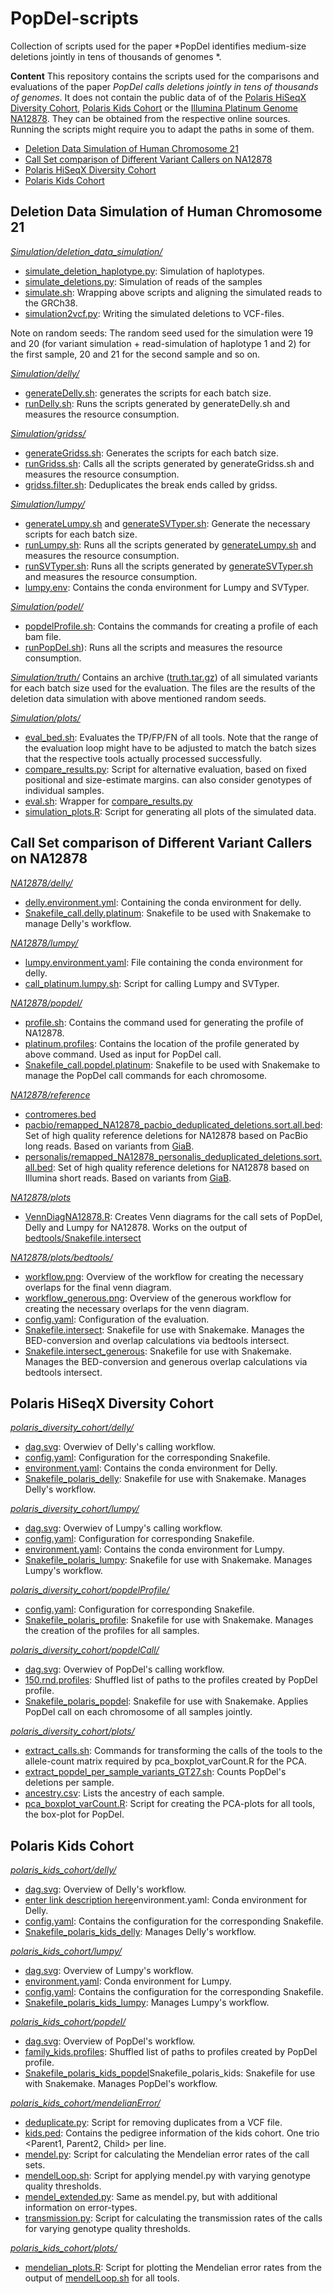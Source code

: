 # PopDel-scripts
Collection of scripts used for the paper *PopDel identifies medium-size deletions jointly in tens of thousands of genomes *.

**Content**
This repository contains the scripts used for the comparisons and evaluations of the paper *PopDel calls deletions jointly in tens of thousands of genomes*. It does not contain the public data of of the [Polaris HiSeqX Diversity Cohort](https://github.com/Illumina/Polaris/wiki/HiSeqX-Diversity-Cohort), [Polaris Kids Cohort](https://github.com/Illumina/Polaris/wiki/HiSeqX-Kids-Cohort) or the [Illumina Platinum Genome NA12878](https://www.ebi.ac.uk/ena/data/view/ERR194147). They can be obtained from the respective online sources. Running the scripts might require you to adapt the paths in some of them.

 - [Deletion Data Simulation of Human Chromosome 21](#deletion-data-simulation-of-human-chromosome-21)
 - [Call Set comparison of Different Variant Callers on NA12878](#call-set-comparison-of-different-variant-callers-on-na12878)
 - [Polaris HiSeqX Diversity Cohort](#polaris-hiseqx-diversity-cohort)
 - [Polaris Kids Cohort](#polaris-kids-cohort)

 ## Deletion Data Simulation of Human Chromosome 21
 [*Simulation/deletion_data_simulation/*](https://github.com/kehrlab/PopDel-scripts/tree/master/Simulation/deletion_data_simulation)

- [simulate_deletion_haplotype.py](https://github.com/kehrlab/PopDel-scripts/blob/master/Simulation/deletion_data_simulation/simulate_deletion_haplotype.py): Simulation of haplotypes.
- [simulate_deletions.py](https://github.com/kehrlab/PopDel-scripts/blob/master/Simulation/deletion_data_simulation/simulate_deletions.py): Simulation of reads of the samples
- [simulate.sh](https://github.com/kehrlab/PopDel-scripts/blob/master/Simulation/deletion_data_simulation/simulate.sh): Wrapping above scripts and aligning the simulated reads to the GRCh38.
- [simulation2vcf.py](https://github.com/kehrlab/PopDel-scripts/blob/master/Simulation/deletion_data_simulation/simulation2vcf.py): Writing the simulated deletions to VCF-files.

Note on random seeds: The random seed used for the simulation were 19 and 20 (for variant simulation + read-simulation of haplotype 1 and 2)  for the first sample, 20 and 21 for the second sample and so on.

 [*Simulation/delly/*](https://github.com/kehrlab/PopDel-scripts/tree/master/Simulation/delly)
 - [generateDelly.sh](https://github.com/kehrlab/PopDel-scripts/blob/master/Simulation/delly/generateDelly.sh): generates the scripts for each batch size.
 - [runDelly.sh](https://github.com/kehrlab/PopDel-scripts/blob/master/Simulation/delly/runDelly.sh): Runs the scripts generated by generateDelly.sh and measures the resource consumption.

 [*Simulation/gridss/*](https://github.com/kehrlab/PopDel-scripts/tree/master/Simulation/gridss)
 - [generateGridss.sh](https://github.com/kehrlab/PopDel-scripts/blob/master/Simulation/gridss/generateGridss.sh): Generates the scripts for each batch size.
 - [runGridss.sh](https://github.com/kehrlab/PopDel-scripts/blob/master/Simulation/gridss/runGridss.sh): Calls all the scripts generated by generateGridss.sh and measures the resource consumption.
 - [gridss.filter.sh](https://github.com/kehrlab/PopDel-scripts/blob/master/Simulation/gridss/gridss.filter.sh): Deduplicates the break ends called by gridss.

 [*Simulation/lumpy/*](https://github.com/kehrlab/PopDel-scripts/tree/master/Simulation/lumpy)
 - [generateLumpy.sh](https://github.com/kehrlab/PopDel-scripts/blob/master/Simulation/lumpy/generateLumpy.sh) and [generateSVTyper.sh](https://github.com/kehrlab/PopDel-scripts/blob/master/Simulation/lumpy/generateSVTyper.sh): Generate the necessary scripts for each batch size.
 - [runLumpy.sh](https://github.com/kehrlab/PopDel-scripts/blob/master/Simulation/lumpy/runLumpy.sh): Runs all the scripts generated by [generateLumpy.sh](https://github.com/kehrlab/PopDel-scripts/blob/master/Simulation/lumpy/generateLumpy.sh)  and measures the resource consumption.
 - [runSVTyper.sh](https://github.com/kehrlab/PopDel-scripts/blob/master/Simulation/lumpy/runSVTyper.sh): Runs all the scripts generated by [generateSVTyper.sh](https://github.com/kehrlab/PopDel-scripts/blob/master/Simulation/lumpy/generateSVTyper.sh) and measures the resource consumption.
 - [lumpy.env](https://github.com/kehrlab/PopDel-scripts/blob/master/Simulation/lumpy/lumpy.env): Contains the conda environment for Lumpy and SVTyper.

 [*Simulation/podel/*](https://github.com/kehrlab/PopDel-scripts/tree/master/Simulation/popdel)
- [popdelProfile.sh](https://github.com/kehrlab/PopDel-scripts/blob/master/Simulation/popdel/popdelProfile.sh): Contains the commands for creating a profile of each bam file.
- [runPopDel.sh](https://github.com/kehrlab/PopDel-scripts/blob/master/Simulation/popdel/runPopDel.sh)): Runs all the scripts and measures the resource consumption.

[*Simulation/truth/*](https://github.com/kehrlab/PopDel-scripts/tree/master/Simulation/truth)
Contains an archive ([truth.tar.gz](https://github.com/kehrlab/PopDel-scripts/blob/master/Simulation/truth/truth.tar.gz)) of all simulated variants for each batch size used for the evaluation. The files are the results of the deletion data simulation with above mentioned random seeds.

 [*Simulation/plots/*](https://github.com/kehrlab/PopDel-scripts/tree/master/Simulation/plots)
- [eval_bed.sh](https://github.com/kehrlab/PopDel-scripts/blob/master/Simulation/plots/eval_bed.sh): Evaluates the TP/FP/FN of all tools. Note that the range of the evaluation loop might have to be adjusted to match the batch sizes that the respective tools actually processed successfully.
- [compare_results.py](https://github.com/kehrlab/PopDel-scripts/blob/master/Simulation/plots/compare_results.py): Script for alternative evaluation, based on fixed positional and size-estimate margins. can also consider genotypes of individual samples.
- [eval.sh](https://github.com/kehrlab/PopDel-scripts/blob/master/Simulation/plots/eval.sh): Wrapper for [compare_results.py](https://github.com/kehrlab/PopDel-scripts/blob/master/Simulation/plots/compare_results.py)
- [simulation_plots.R](https://github.com/kehrlab/PopDel-scripts/blob/master/Simulation/plots/simulation_plots.R): Script for generating all plots of the simulated data.

## Call Set comparison of Different Variant Callers on NA12878

[*NA12878/delly/*](https://github.com/kehrlab/PopDel-scripts/tree/master/NA12878/delly)
- [delly.environment.yml](https://github.com/kehrlab/PopDel-scripts/blob/master/NA12878/delly/delly.environment.yml): Containing the conda environment for delly.
- [Snakefile_call.delly.platinum](https://github.com/kehrlab/PopDel-scripts/blob/master/NA12878/delly/Snakefile_call.delly.platinum): Snakefile to be used with Snakemake to manage Delly's workflow.

[*NA12878/lumpy/*](https://github.com/kehrlab/PopDel-scripts/tree/master/NA12878/lumpy)
- [lumpy.environment.yaml](https://github.com/kehrlab/PopDel-scripts/blob/master/NA12878/lumpy/lumpy.environment.yml): File containing the conda environment for delly.
- [call_platinum.lumpy.sh](https://github.com/kehrlab/PopDel-scripts/blob/master/NA12878/lumpy/call_platinum.lumpy.sh): Script for calling Lumpy and SVTyper.

[*NA12878/popdel/*](https://github.com/kehrlab/PopDel-scripts/tree/master/NA12878/popdel)
- [profile.sh](https://github.com/kehrlab/PopDel-scripts/blob/master/NA12878/popdel/profile.sh): Contains the command used for generating the profile of NA12878.
- [platinum.profiles](https://github.com/kehrlab/PopDel-scripts/blob/master/NA12878/popdel/platinum.profiles): Contains the location of the profile generated by above command. Used as input for PopDel call.
- [Snakefile_call.popdel.platinum](https://github.com/kehrlab/PopDel-scripts/blob/master/NA12878/popdel/Snakefile_call.popdel.platinum): Snakefile to be used with Snakemake to manage the PopDel call commands for each chromosome.

[*NA12878/reference*](https://github.com/kehrlab/PopDel-scripts/tree/master/NA12878/reference)
- [contromeres.bed](https://github.com/kehrlab/PopDel-scripts/blob/master/NA12878/reference/centromeres.bed)
- [pacbio/remapped_NA12878_pacbio_deduplicated_deletions.sort.all.bed](https://github.com/kehrlab/PopDel-scripts/blob/master/NA12878/reference/pacbio/remapped_NA12878_pacbio_deduplicated_deletions.sort.all.bed): Set of high quality reference deletions for NA12878 based on PacBio long reads. Based on variants from [GiaB](ftp://ftp-trace.ncbi.nlm.nih.gov/giab/ftp/data/NA12878/NA12878_PacBio_MtSinai/).
- [personalis/remapped_NA12878_personalis_deduplicated_deletions.sort.all.bed](https://github.com/kehrlab/PopDel-scripts/blob/master/NA12878/reference/personalis/remapped_NA12878_personalis_deduplicated_deletions.sort.all.bed): Set of high quality reference deletions for NA12878 based on Illumina short reads. Based on variants from [GiaB](ftp://ftp-trace.ncbi.nlm.nih.gov/giab/ftp/data/NA12878/analysis/Illumina_PlatinumGenomes_NA12877_NA12878_09162015/hg38/2.0.1/NA12878/).

[*NA12878/plots*](https://github.com/kehrlab/PopDel-scripts/tree/master/NA12878/plots)
- [VennDiagNA12878.R](https://github.com/kehrlab/PopDel-scripts/tree/master/NA12878/plots/VennDiagNA12878.R): Creates Venn diagrams for the call sets of PopDel, Delly and Lumpy for NA12878. Works on the output of [bedtools/Snakefile.intersect](https://github.com/kehrlab/PopDel-scripts/blob/master/NA12878/plots/bedtools/Snakefile.intersect)

[*NA12878/plots/bedtools/*](https://github.com/kehrlab/PopDel-scripts/tree/master/NA12878/plots/bedtools)
- [workflow.png](https://github.com/kehrlab/PopDel-scripts/blob/master/NA12878/plots/bedtools/workflow.png): Overview of the workflow for creating the necessary overlaps for the final venn diagram.
- [workflow_generous.png](https://github.com/kehrlab/PopDel-scripts/blob/master/NA12878/plots/bedtools/workflow_generous.png): Overview of the generous workflow for creating the necessary overlaps for the venn diagram.
- [config.yaml](https://github.com/kehrlab/PopDel-scripts/blob/master/NA12878/plots/bedtools/config.yaml): Configuration of the evaluation.
- [Snakefile.intersect](https://github.com/kehrlab/PopDel-scripts/blob/master/NA12878/plots/bedtools/Snakefile.intersect): Snakefile for use with Snakemake. Manages the BED-conversion and overlap calculations via bedtools intersect.
- [Snakefile.intersect_generous](https://github.com/kehrlab/PopDel-scripts/blob/master/NA12878/plots/bedtools/Snakefile.intersect.generous): Snakefile for use with Snakemake. Manages the BED-conversion and generous overlap calculations via bedtools intersect.

## Polaris HiSeqX Diversity Cohort

[*polaris_diversity_cohort/delly/*](https://github.com/kehrlab/PopDel-scripts/tree/master/polaris_diversity_cohort/delly)
- [dag.svg](https://github.com/kehrlab/PopDel-scripts/blob/master/polaris_diversity_cohort/delly/dag.svg): Overwiev of Delly's calling workflow.
- [config.yaml](https://github.com/kehrlab/PopDel-scripts/blob/master/polaris_diversity_cohort/delly/config.yaml): Configuration for the corresponding Snakefile.
- [environment.yaml](https://github.com/kehrlab/PopDel-scripts/blob/master/polaris_diversity_cohort/delly/environment.yaml): Contains the conda environment for Delly.
- [Snakefile_polaris_delly](https://github.com/kehrlab/PopDel-scripts/blob/master/polaris_diversity_cohort/delly/Snakefile_polaris_delly): Snakefile for use with Snakemake. Manages Delly's workflow.

[*polaris_diversity_cohort/lumpy/*](https://github.com/kehrlab/PopDel-scripts/tree/master/polaris_diversity_cohort/lumpy)
- [dag.svg](https://github.com/kehrlab/PopDel-scripts/blob/master/polaris_diversity_cohort/lumpy/dag.svg): Overwiev of Lumpy's calling workflow.
- [config.yaml](https://github.com/kehrlab/PopDel-scripts/blob/master/polaris_diversity_cohort/lumpy/config.yaml): Configuration for corresponding Snakefile.
- [environment.yaml](https://github.com/kehrlab/PopDel-scripts/blob/master/polaris_diversity_cohort/lumpy/environment.yml): Contains the conda environment for Lumpy.
- [Snakefile_polaris_lumpy](https://github.com/kehrlab/PopDel-scripts/blob/master/polaris_diversity_cohort/lumpy/Snakefile_polaris_lumpy): Snakefile for use with Snakemake. Manages Lumpy's workflow.

[*polaris_diversity_cohort/popdelProfile/*](https://github.com/kehrlab/PopDel-scripts/tree/master/polaris_diversity_cohort/popdelProfile)
- [config.yaml](https://github.com/kehrlab/PopDel-scripts/blob/master/polaris_diversity_cohort/popdelProfile/config.yaml): Configuration for corresponding Snakefile.
- [Snakefile_polaris_profile](https://github.com/kehrlab/PopDel-scripts/blob/master/polaris_diversity_cohort/popdelProfile/Snakefile_polaris_profile): Snakefile for use with Snakemake. Manages the creation of the profiles for all samples.

[*polaris_diversity_cohort/popdelCall/*](https://github.com/kehrlab/PopDel-scripts/tree/master/polaris_diversity_cohort/popdelCall)
- [dag.svg](https://github.com/kehrlab/PopDel-scripts/blob/master/polaris_diversity_cohort/popdelCall/dag.svg): Overwiev of PopDel's calling workflow.
- [150.rnd.profiles](https://github.com/kehrlab/PopDel-scripts/blob/master/polaris_diversity_cohort/popdelCall/150.rnd.profiles): Shuffled list of paths to the profiles created by PopDel profile.
- [Snakefile_polaris_popdel](https://github.com/kehrlab/PopDel-scripts/blob/master/polaris_diversity_cohort/popdelCall/Snakefile_polaris_popdel): Snakefile for use with Snakemake. Applies PopDel call on each chromosome of all samples jointly.

[*polaris_diversity_cohort/plots/*](https://github.com/kehrlab/PopDel-scripts/tree/master/polaris_diversity_cohort/plots)
- [extract_calls.sh](https://github.com/kehrlab/PopDel-scripts/blob/master/polaris_diversity_cohort/plots/extract_calls.sh): Commands for transforming the calls of the tools to the allele-count matrix required by pca_boxplot_varCount.R for the PCA.
- [extract_popdel_per_sample_variants_GT27.sh](https://github.com/kehrlab/PopDel-scripts/blob/master/polaris_diversity_cohort/plots/extract_popdel_per_sample_variants_GT27.sh): Counts PopDel's deletions per sample.
- [ancestry.csv](https://github.com/kehrlab/PopDel-scripts/tree/master/polaris_diversity_cohort/plots/ancestry.csv): Lists the ancestry of each sample.
- [pca_boxplot_varCount.R](https://github.com/kehrlab/PopDel-scripts/tree/master/polaris_diversity_cohort/plots/pca_boxplot_varCount.R): Script for creating the PCA-plots for all tools, the box-plot for PopDel.

## Polaris Kids Cohort

[*polaris_kids_cohort/delly/*](https://github.com/kehrlab/PopDel-scripts/tree/master/polaris_kids_cohort/delly)
- [dag.svg](https://github.com/kehrlab/PopDel-scripts/blob/master/polaris_kids_cohort/delly/dag.svg): Overview of Delly's workflow.
- [enter link description here](https://github.com/kehrlab/PopDel-scripts/blob/master/polaris_kids_cohort/delly/environment.yaml)environment.yaml: Conda environment for Delly.
- [config.yaml](https://github.com/kehrlab/PopDel-scripts/blob/master/polaris_kids_cohort/delly/config.yaml): Contains the configuration for the corresponding Snakefile.
- [Snakefile_polaris_kids_delly](https://github.com/kehrlab/PopDel-scripts/blob/master/polaris_kids_cohort/delly/Snakefile_polaris_kids_delly): Manages Delly's workflow.

[*polaris_kids_cohort/lumpy/*](https://github.com/kehrlab/PopDel-scripts/tree/master/polaris_kids_cohort/lumpy)
- [dag.svg](https://github.com/kehrlab/PopDel-scripts/blob/master/polaris_kids_cohort/lumpy/dag.svg): Overview of Lumpy's workflow.
- [environment.yaml](https://github.com/kehrlab/PopDel-scripts/blob/master/polaris_kids_cohort/lumpy/environment.yml): Conda environment for Lumpy.
- [config.yaml](https://github.com/kehrlab/PopDel-scripts/blob/master/polaris_kids_cohort/lumpy/config.yaml): Contains the configuration for the corresponding Snakefile.
- [Snakefile_polaris_kids_lumpy](https://github.com/kehrlab/PopDel-scripts/blob/master/polaris_kids_cohort/lumpy/Snakefile_polaris_kids_lumpy): Manages Lumpy's workflow.

[*polaris_kids_cohort/popdel/*](https://github.com/kehrlab/PopDel-scripts/tree/master/polaris_kids_cohort/popdel)
- [dag.svg](https://github.com/kehrlab/PopDel-scripts/blob/master/polaris_kids_cohort/popdel/dag.svg): Overview of PopDel's workflow.
- [family_kids.profiles](https://github.com/kehrlab/PopDel-scripts/blob/master/polaris_kids_cohort/popdel/family_kids.profiles): Shuffled list of paths to profiles created by PopDel profile.
- [Snakefile_polaris_kids_popdel](https://github.com/kehrlab/PopDel-scripts/blob/master/polaris_kids_cohort/popdel/Snakefile_polaris_kids_popdel)Snakefile_polaris_kids: Snakefile for use with Snakemake. Manages PopDel's workflow.

[*polaris_kids_cohort/mendelianError/*](https://github.com/kehrlab/PopDel-scripts/tree/master/polaris_kids_cohort/mendelianError)
- [deduplicate.py](https://github.com/kehrlab/PopDel-scripts/blob/master/polaris_kids_cohort/mendelianError/deduplicate.py): Script for removing duplicates from a VCF file.
- [kids.ped](https://github.com/kehrlab/PopDel-scripts/blob/master/polaris_kids_cohort/mendelianError/kids.ped): Contains the pedigree information of the kids cohort. One trio <Parent1, Parent2, Child> per line.
- [mendel.py](https://github.com/kehrlab/PopDel-scripts/blob/master/polaris_kids_cohort/mendelianError/mendel.py): Script for calculating the Mendelian error rates of the call sets.
- [mendelLoop.sh](https://github.com/kehrlab/PopDel-scripts/blob/master/polaris_kids_cohort/mendelianError/mendelLoop.sh): Script for applying mendel.py with varying genotype quality thresholds.
- [mendel_extended.py](https://github.com/kehrlab/PopDel-scripts/blob/master/polaris_kids_cohort/mendelianError/mendel_extended.py): Same as mendel.py, but with additional information on error-types.
- [transmission.py](https://github.com/kehrlab/PopDel-scripts/blob/master/polaris_kids_cohort/mendelianError/transmission.py): Script for calculating the transmission rates of the calls for varying genotype quality thresholds.

[*polaris_kids_cohort/plots/*](https://github.com/kehrlab/PopDel-scripts/tree/master/polaris_kids_cohort/plots)
 - [mendelian_plots.R](https://github.com/kehrlab/PopDel-scripts/blob/master/polaris_kids_cohort/plots/mendelian_plots.R): Script for plotting the Mendelian error rates from the output of [mendelLoop.sh](https://github.com/kehrlab/PopDel-scripts/blob/master/polaris_kids_cohort/mendelianError/mendelLoop.sh) for all tools.
